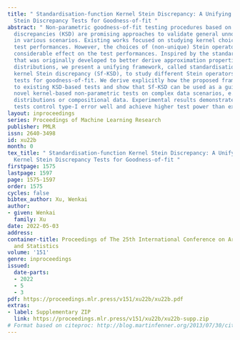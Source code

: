```yaml
---
title: " Standardisation-function Kernel Stein Discrepancy: A Unifying View on Kernel
  Stein Discrepancy Tests for Goodness-of-fit "
abstract: " Non-parametric goodness-of-fit testing procedures based on kernel Stein
  discrepancies (KSD) are promising approaches to validate general unnormalised distributions
  in various scenarios. Existing works focused on studying kernel choices to boost
  test performances. However, the choices of (non-unique) Stein operators also have
  considerable effect on the test performances. Inspired by the standardisation technique
  that was originally developed to better derive approximation properties for normal
  distributions, we present a unifying framework, called standardisation-function
  kernel Stein discrepancy (Sf-KSD), to study different Stein operators in KSD-based
  tests for goodness-of-fit. We derive explicitly how the proposed framework relates
  to existing KSD-based tests and show that Sf-KSD can be used as a guide to develop
  novel kernel-based non-parametric tests on complex data scenarios, e.g. truncated
  distributions or compositional data. Experimental results demonstrate that the proposed
  tests control type-I error well and achieve higher test power than existing approaches. "
layout: inproceedings
series: Proceedings of Machine Learning Research
publisher: PMLR
issn: 2640-3498
id: xu22b
month: 0
tex_title: " Standardisation-function Kernel Stein Discrepancy: A Unifying View on
  Kernel Stein Discrepancy Tests for Goodness-of-fit "
firstpage: 1575
lastpage: 1597
page: 1575-1597
order: 1575
cycles: false
bibtex_author: Xu, Wenkai
author:
- given: Wenkai
  family: Xu
date: 2022-05-03
address:
container-title: Proceedings of The 25th International Conference on Artificial Intelligence
  and Statistics
volume: '151'
genre: inproceedings
issued:
  date-parts:
  - 2022
  - 5
  - 3
pdf: https://proceedings.mlr.press/v151/xu22b/xu22b.pdf
extras:
- label: Supplementary ZIP
  link: https://proceedings.mlr.press/v151/xu22b/xu22b-supp.zip
# Format based on citeproc: http://blog.martinfenner.org/2013/07/30/citeproc-yaml-for-bibliographies/
---
```

